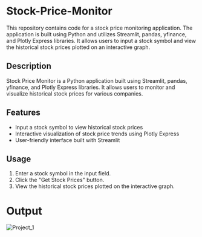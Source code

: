 # Stock-Price-Monitor
This repository contains code for a stock price monitoring application. The application is built using Python and utilizes Streamlit, pandas, yfinance, and Plotly Express libraries. It allows users to input a stock symbol and view the historical stock prices plotted on an interactive graph.

## Description

Stock Price Monitor is a Python application built using Streamlit, pandas, yfinance, and Plotly Express libraries. It allows users to monitor and visualize historical stock prices for various companies.

## Features

- Input a stock symbol to view historical stock prices
- Interactive visualization of stock price trends using Plotly Express
- User-friendly interface built with Streamlit


## Usage

1. Enter a stock symbol in the input field.
2. Click the "Get Stock Prices" button.
3. View the historical stock prices plotted on the interactive graph.


# Output

![Project_1](https://github.com/GauravBohra2001/Stock-Price-Monitor/assets/113661738/7cdcac25-d6b4-45b5-8646-8fd840e656f1)


















